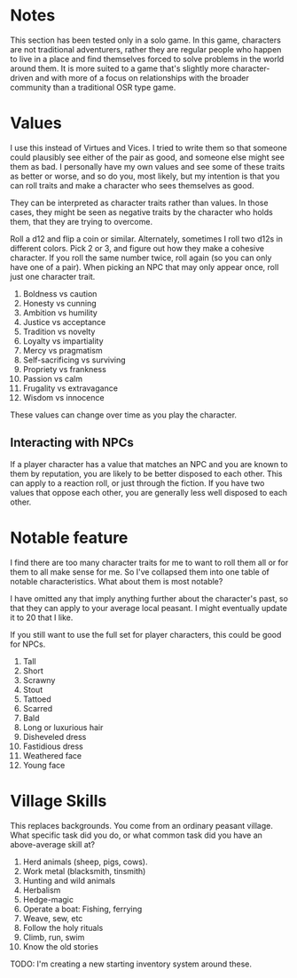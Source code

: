 # Notes
This section has been tested only in a solo game. In this game, characters are not traditional adventurers, rather they are regular people who happen to live in a place and find themselves forced to solve problems in the world around them. It is more suited to a game that's slightly more character-driven and with more of a focus on relationships with the broader community than a traditional OSR type game.


# Values

I use this instead of Virtues and Vices. I tried to write them so that someone could plausibly see either of the pair as good, and someone else might see them as bad. I personally have my own values and see some of these traits as better or worse, and so do you, most likely, but my intention is that you can roll traits and make a character who sees themselves as good.

They can be interpreted as character traits rather than values. In those cases, they might be seen as negative traits by the character who holds them, that they are trying to overcome.

Roll a d12 and flip a coin or similar. Alternately, sometimes I roll two d12s in different colors. Pick 2 or 3, and figure out how they make a cohesive character. If you roll the same number twice, roll again (so you can only have one of a pair). When picking an NPC that may only appear once, roll just one character trait.

1. Boldness vs caution
2. Honesty vs cunning
3. Ambition vs humility
4. Justice vs acceptance
5. Tradition vs novelty
6. Loyalty vs impartiality
7. Mercy vs pragmatism
8. Self-sacrificing vs surviving
9. Propriety vs frankness
10. Passion vs calm
11. Frugality vs extravagance
12. Wisdom vs innocence

These values can change over time as you play the character.

## Interacting with NPCs
If a player character has a value that matches an NPC and you are known to them by reputation, you are likely to be better disposed to each other. This can apply to a reaction roll, or just through the fiction. If you have two values that oppose each other, you are generally less well disposed to each other.

# Notable feature
I find there are too many character traits for me to want to roll them all or for them to all make sense for me. So I've collapsed them into one table of notable characteristics. What about them is most notable?

I have omitted any that imply anything further about the character's past, so that they can apply to your average local peasant. I might eventually update it to 20 that I like.

If you still want to use the full set for player characters, this could be good for NPCs.

1. Tall
2. Short
3. Scrawny
4. Stout
5. Tattoed
6. Scarred
7. Bald
8. Long or luxurious hair
9. Disheveled dress
10. Fastidious dress
11. Weathered face
12. Young face

# Village Skills
This replaces backgrounds. You come from an ordinary peasant village. What specific task did you do, or what common task did you have an above-average skill at?

1. Herd animals (sheep, pigs, cows).
2. Work metal (blacksmith, tinsmith)
3. Hunting and wild animals
4. Herbalism
5. Hedge-magic
6. Operate a boat: Fishing, ferrying
7. Weave, sew, etc
8. Follow the holy rituals
9. Climb, run, swim
10. Know the old stories

TODO: I'm creating a new starting inventory system around these.

